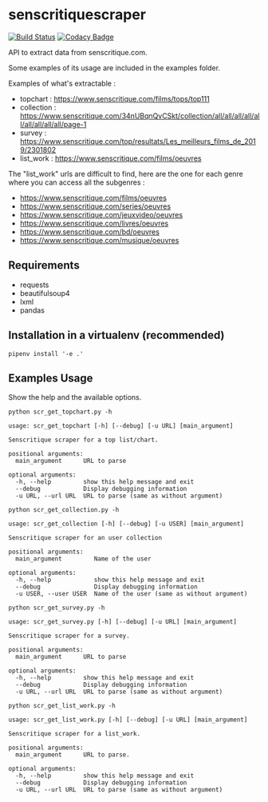 # senscritiquescraper

[![Build Status](https://travis-ci.com/dbeley/senscritiquescraper.svg?branch=master)](https://travis-ci.com/dbeley/senscritiquescraper)
[![Codacy Badge](https://api.codacy.com/project/badge/Grade/e95f1fcf5d2e47b480a3ef9c98ce1b1d)](https://www.codacy.com/app/dbeley/senscritiquescraper?utm_source=github.com&amp;utm_medium=referral&amp;utm_content=dbeley/senscritiquescraper&amp;utm_campaign=Badge_Grade)

API to extract data from senscritique.com.

Some examples of its usage are included in the examples folder.

Examples of what's extractable :
  - topchart : https://www.senscritique.com/films/tops/top111
  - collection : https://www.senscritique.com/34nUBqnQvCSkt/collection/all/all/all/all/all/all/all/all/all/page-1
  - survey : https://www.senscritique.com/top/resultats/Les_meilleurs_films_de_2019/2301802
  - list_work : https://www.senscritique.com/films/oeuvres

The "list_work" urls are difficult to find, here are the one for each genre where you can access all the subgenres :
  - https://www.senscritique.com/films/oeuvres
  - https://www.senscritique.com/series/oeuvres
  - https://www.senscritique.com/jeuxvideo/oeuvres
  - https://www.senscritique.com/livres/oeuvres
  - https://www.senscritique.com/bd/oeuvres
  - https://www.senscritique.com/musique/oeuvres


## Requirements

- requests
- beautifulsoup4
- lxml
- pandas

## Installation in a virtualenv (recommended)

```
pipenv install '-e .'
```

## Examples Usage

Show the help and the available options.

```
python scr_get_topchart.py -h
```

```
usage: scr_get_topchart [-h] [--debug] [-u URL] [main_argument]

Senscritique scraper for a top list/chart.

positional arguments:
  main_argument      URL to parse

optional arguments:
  -h, --help         show this help message and exit
  --debug            Display debugging information
  -u URL, --url URL  URL to parse (same as without argument)
```

```
python scr_get_collection.py -h
```

```
usage: scr_get_collection [-h] [--debug] [-u USER] [main_argument]

Senscritique scraper for an user collection

positional arguments:
  main_argument         Name of the user

optional arguments:
  -h, --help            show this help message and exit
  --debug               Display debugging information
  -u USER, --user USER  Name of the user (same as without argument)
```

```
python scr_get_survey.py -h
```

```
usage: scr_get_survey.py [-h] [--debug] [-u URL] [main_argument]

Senscritique scraper for a survey.

positional arguments:
  main_argument      URL to parse

optional arguments:
  -h, --help         show this help message and exit
  --debug            Display debugging information
  -u URL, --url URL  URL to parse (same as without argument)
```

```
python scr_get_list_work.py -h
```

```
usage: scr_get_list_work.py [-h] [--debug] [-u URL] [main_argument]

Senscritique scraper for a list_work.

positional arguments:
  main_argument      URL to parse.

optional arguments:
  -h, --help         show this help message and exit
  --debug            Display debugging information
  -u URL, --url URL  URL to parse (same as without argument)
```
